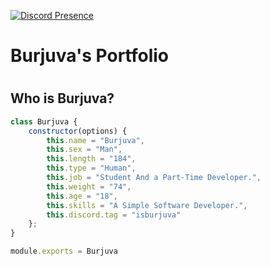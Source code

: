 [![Discord Presence](https://lanyard.cnrad.dev/api/1117536584498167898)](https://discord.com/users/1117536584498167898)

<h1>Burjuva's Portfolio<h1>

<h2>Who is Burjuva?</h2>

```js
class Burjuva {
    constructor(options) {
        this.name = "Burjuva",
        this.sex = "Man",
        this.length = "184",
        this.type = "Human",
        this.job = "Student And a Part-Time Developer.",
        this.weight = "74",
        this.age = "18",
        this.skills = "A Simple Software Developer.",
        this.discord.tag = "isburjuva"
    };
}

module.exports = Burjuva
```
